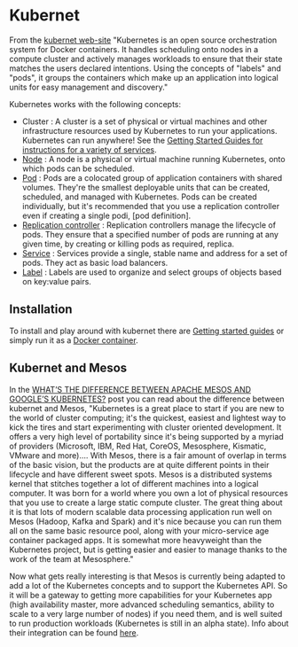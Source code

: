 Kubernet
================

From the [kubernet web-site](http://kubernetes.io/) "Kubernetes is an open source orchestration system for Docker
containers. It handles scheduling onto nodes in a compute cluster and actively manages workloads to ensure that
their state matches the users declared intentions. Using the concepts of "labels" and "pods", it groups the
containers which make up an application into logical units for easy management and discovery."

Kubernetes works with the following concepts:
* Cluster : A cluster is a set of physical or virtual machines and other infrastructure resources used by Kubernetes
to run your applications. Kubernetes can run anywhere! See the [Getting Started Guides for instructions for a variety of services](https://github.com/kubernetes/kubernetes/blob/master/docs/admin/README.md).
* [Node](https://github.com/kubernetes/kubernetes/blob/master/docs/admin/node.md) : A node is a physical or virtual
machine running Kubernetes, onto which pods can be scheduled.
* [Pod](https://github.com/kubernetes/kubernetes/blob/master/docs/user-guide/pods.md) : Pods are a colocated group
of application containers with shared volumes. They're the smallest deployable units that can be created, scheduled,
and managed with Kubernetes. Pods can be created individually, but it's recommended that you use a replication controller
even if creating a single podi, [pod definition].
* [Replication controller](https://github.com/kubernetes/kubernetes/blob/master/docs/user-guide/replication-controller.md) :
Replication controllers manage the lifecycle of pods. They ensure that a specified number of pods are running at
any given time, by creating or killing pods as required, replica.
* [Service](https://github.com/kubernetes/kubernetes/blob/master/docs/user-guide/services.md) : Services provide
a single, stable name and address for a set of pods. They act as basic load balancers.
* [Label](https://github.com/kubernetes/kubernetes/blob/master/docs/user-guide/labels.md) : Labels are used to
organize and select groups of objects based on key:value pairs.


Installation
------------

To install and play around with kubernet there are [Getting started guides](https://github.com/kubernetes/kubernetes/tree/master/docs/getting-started-guides)
or simply run it as a [Docker container](http://kubernetes.io/v1.0/docs/getting-started-guides/docker.html).


Kubernet and Mesos
------------------

In the [WHAT’S THE DIFFERENCE BETWEEN APACHE MESOS AND GOOGLE’S KUBERNETES?](https://kismatic.com/community/apaches-mesos-vs-googles-kubernetes/)
post you can read about the difference between kubernet and Mesos, "Kubernetes is a great place to start if you are
new to the world of cluster computing; it's the quickest, easiest and lightest way to kick the tires and start
experimenting with cluster oriented development. It offers a very high level of portability since it's being supported
by a myriad of providers (Microsoft, IBM, Red Hat, CoreOS, Mesosphere, Kismatic, VMware and more).... With Mesos,
there is a fair amount of overlap in terms of the basic vision, but the products are at quite different points in
their lifecycle and have different sweet spots. Mesos is a distributed systems kernel that stitches together a lot
of different machines into a logical computer. It was born for a world where you own a lot of physical resources
that you use to create a large static compute cluster. The great thing about it is that lots of modern scalable
data processing application run well on Mesos (Hadoop, Kafka and Spark) and it's nice because you can run them
all on the same basic resource pool, along with your micro-service age container packaged apps. It is somewhat
more heavyweight than the Kubernetes project, but is getting easier and easier to manage thanks to the work of
the team at Mesosphere."

Now what gets really interesting is that Mesos is currently being adapted to add a lot of the Kubernetes concepts
and to support the Kubernetes API. So it will be a gateway to getting more capabilities for your Kubernetes app
(high availability master, more advanced scheduling semantics, ability to scale to a very large number of nodes)
if you need them, and is well suited to run production workloads (Kubernetes is still in an alpha state).
Info about their integration can be found [here](https://github.com/mesosphere/kubernetes-mesos/blob/master/README.md).
